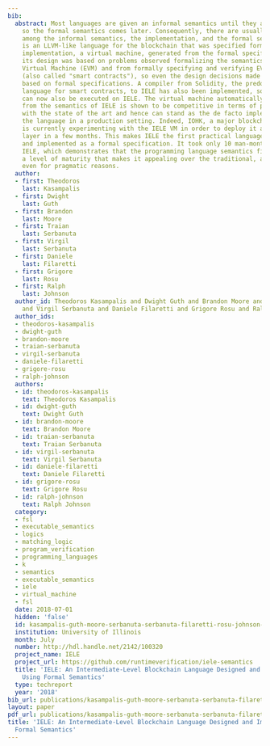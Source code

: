 ```yaml
---
bib:
  abstract: Most languages are given an informal semantics until they are implemented,
    so the formal semantics comes later. Consequently, there are usually inconsistencies
    among the informal semantics, the implementation, and the formal semantics. IELE
    is an LLVM-like language for the blockchain that was specified formally and its
    implementation, a virtual machine, generated from the formal specification. Moreover,
    its design was based on problems observed formalizing the semantics of the Ethereum
    Virtual Machine (EVM) and from formally specifying and verifying EVM programs
    (also called "smart contracts"), so even the design decisions made for IELE are
    based on formal specifications. A compiler from Solidity, the predominant high-level
    language for smart contracts, to IELE has also been implemented, so Ethereum contracts
    can now also be executed on IELE. The virtual machine automatically generated
    from the semantics of IELE is shown to be competitive in terms of performance
    with the state of the art and hence can stand as the de facto implementation of
    the language in a production setting. Indeed, IOHK, a major blockchain company,
    is currently experimenting with the IELE VM in order to deploy it as its computational
    layer in a few months. This makes IELE the first practical language that is designed
    and implemented as a formal specification. It took only 10 man-months to develop
    IELE, which demonstrates that the programming language semantics field has reached
    a level of maturity that makes it appealing over the traditional, adhoc approach
    even for pragmatic reasons.
  author:
  - first: Theodoros
    last: Kasampalis
  - first: Dwight
    last: Guth
  - first: Brandon
    last: Moore
  - first: Traian
    last: Serbanuta
  - first: Virgil
    last: Serbanuta
  - first: Daniele
    last: Filaretti
  - first: Grigore
    last: Rosu
  - first: Ralph
    last: Johnson
  author_id: Theodoros Kasampalis and Dwight Guth and Brandon Moore and Traian Serbanuta
    and Virgil Serbanuta and Daniele Filaretti and Grigore Rosu and Ralph Johnson
  author_ids:
  - theodoros-kasampalis
  - dwight-guth
  - brandon-moore
  - traian-serbanuta
  - virgil-serbanuta
  - daniele-filaretti
  - grigore-rosu
  - ralph-johnson
  authors:
  - id: theodoros-kasampalis
    text: Theodoros Kasampalis
  - id: dwight-guth
    text: Dwight Guth
  - id: brandon-moore
    text: Brandon Moore
  - id: traian-serbanuta
    text: Traian Serbanuta
  - id: virgil-serbanuta
    text: Virgil Serbanuta
  - id: daniele-filaretti
    text: Daniele Filaretti
  - id: grigore-rosu
    text: Grigore Rosu
  - id: ralph-johnson
    text: Ralph Johnson
  category:
  - fsl
  - executable_semantics
  - logics
  - matching_logic
  - program_verification
  - programming_languages
  - k
  - semantics
  - executable_semantics
  - iele
  - virtual_machine
  - fsl
  date: 2018-07-01
  hidden: 'false'
  id: kasampalis-guth-moore-serbanuta-serbanuta-filaretti-rosu-johnson-2018-tr
  institution: University of Illinois
  month: July
  number: http://hdl.handle.net/2142/100320
  project_name: IELE
  project_url: https://github.com/runtimeverification/iele-semantics
  title: 'IELE: An Intermediate-Level Blockchain Language Designed and Implemented
    Using Formal Semantics'
  type: techreport
  year: '2018'
bib_url: publications/kasampalis-guth-moore-serbanuta-serbanuta-filaretti-rosu-johnson-2018-tr.bib
layout: paper
pdf_url: publications/kasampalis-guth-moore-serbanuta-serbanuta-filaretti-rosu-johnson-2018-tr.pdf
title: 'IELE: An Intermediate-Level Blockchain Language Designed and Implemented Using
  Formal Semantics'
---
```

